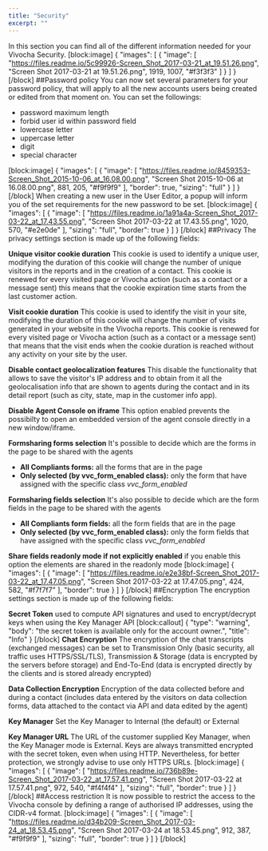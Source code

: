 ```yaml
---
title: "Security"
excerpt: ""
---
```

In this section you can find all of the different information needed for your Vivocha Security.
[block:image]
{
  "images": [
    {
      "image": [
        "https://files.readme.io/5c99926-Screen_Shot_2017-03-21_at_19.51.26.png",
        "Screen Shot 2017-03-21 at 19.51.26.png",
        1919,
        1007,
        "#f3f3f3"
      ]
    }
  ]
}
[/block]
##Password policy
You can now set several parameters for your password policy, that will apply to all the new accounts users being created or edited from that moment on. You can set the followings:
* password maximum length
* forbid user id within password field
* lowercase letter
* uppercase letter
* digit
* special character

[block:image]
{
  "images": [
    {
      "image": [
        "https://files.readme.io/8459353-Screen_Shot_2015-10-06_at_16.08.00.png",
        "Screen Shot 2015-10-06 at 16.08.00.png",
        881,
        205,
        "#f9f9f9"
      ],
      "border": true,
      "sizing": "full"
    }
  ]
}
[/block]
When creating a new user in the User Editor, a popup will inform you of the set requirements for the new password to be set.
[block:image]
{
  "images": [
    {
      "image": [
        "https://files.readme.io/1a91a4a-Screen_Shot_2017-03-22_at_17.43.55.png",
        "Screen Shot 2017-03-22 at 17.43.55.png",
        1020,
        570,
        "#e2e0de"
      ],
      "sizing": "full",
      "border": true
    }
  ]
}
[/block]
##Privacy
The privacy settings section is made up of the following fields:

**Unique visitor cookie duration** 
This cookie is used to identify a unique user, modifying the duration of this cookie will change the number of unique visitors in the reports and in the creation of a contact. This cookie is renewed for every visited page or Vivocha action (such as a contact or a message sent) this means that the cookie expiration time starts from the last customer action.

**Visit cookie duration** 
This cookie is used to identify the visit in your site, modifying the duration of this cookie will change the number of visits generated in your website in the Vivocha reports. This cookie is renewed for every visited page or Vivocha action (such as a contact or a message sent) that means that the visit ends when the cookie duration is reached without any activity on your site by the user.

**Disable contact geolocalization features** 
This disable the functionality that allows to save the visitor's IP address and to obtain from it all the geolocalisation info that are shown to agents during the contact and in its detail report (such as city, state, map in the customer info app). 

**Disable Agent Console on iframe**
This option enabled prevents the possibilty to open an embedded version of the agent console directly in a new window/iframe.

**Formsharing forms selection**
It's possible to decide which are the forms in the page to be shared with the agents
* **All Compliants forms:** all the forms that are in the page 
* **Only selected (by vvc_form_enabled class):** only the form that have assigned with the specific class *vvc_form_enabled*

**Formsharing fields selection**
It's also possible to decide which are the form fields in the page to be shared with the agents
* **All Compliants form fields:** all the form fields that are in the page 
* **Only selected (by vvc_form_enabled class):** only the form fields that have assigned with the specific class *vvc_form_enabled*

**Share fields readonly mode if not explicitly enabled**
if you enable this option the elements are shared in the readonly mode
[block:image]
{
  "images": [
    {
      "image": [
        "https://files.readme.io/e2e38bf-Screen_Shot_2017-03-22_at_17.47.05.png",
        "Screen Shot 2017-03-22 at 17.47.05.png",
        424,
        582,
        "#f7f7f7"
      ],
      "border": true
    }
  ]
}
[/block]
##Encryption
The encryption settings section is made up of the following fields:

**Secret Token** 
used to compute API signatures and used to encrypt/decrypt keys when using the Key Manager API
[block:callout]
{
  "type": "warning",
  "body": "the secret token is available only for the account owner.",
  "title": "Info"
}
[/block]
**Chat Encryption** 
The encryption of the chat transcripts (exchanged messages) can be set to Transmission Only (basic security, all traffic uses HTTPS/SSL/TLS), Transmission & Storage (data is encrypted by the servers before storage) and End-To-End (data is encrypted directly by the clients and is stored already encrypted)

**Data Collection Encryption** 
Encryption of the data collected before and during a contact (includes data entered by the visitors on data collection forms, data attached to the contact via API and data edited by the agent)

**Key Manager**
Set the Key Manager to Internal (the default) or External

**Key Manager URL** 
The URL of the customer supplied Key Manager, when the Key Manager mode is External. Keys are always transmitted encrypted with the secret token, even when using HTTP. Nevertheless, for better protection, we strongly advise to use only HTTPS URLs.
[block:image]
{
  "images": [
    {
      "image": [
        "https://files.readme.io/736b89e-Screen_Shot_2017-03-22_at_17.57.41.png",
        "Screen Shot 2017-03-22 at 17.57.41.png",
        972,
        540,
        "#f4f4f4"
      ],
      "sizing": "full",
      "border": true
    }
  ]
}
[/block]
##Access restriction
It is now possible to restrict the access to the Vivocha console by defining a range of authorised IP addresses, using the CIDR-v4 format.
[block:image]
{
  "images": [
    {
      "image": [
        "https://files.readme.io/d34b209-Screen_Shot_2017-03-24_at_18.53.45.png",
        "Screen Shot 2017-03-24 at 18.53.45.png",
        912,
        387,
        "#f9f9f9"
      ],
      "sizing": "full",
      "border": true
    }
  ]
}
[/block]